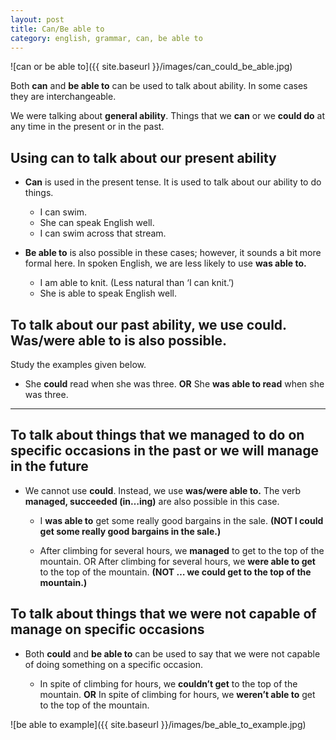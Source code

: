```yaml
---
layout: post
title: Can/Be able to
category: english, grammar, can, be able to
---
```



![can or be able to]({{ site.baseurl }}/images/can_could_be_able.jpg)



Both **can** and **be able to** can be used to talk about ability. In some cases they are interchangeable.


We were talking about **general ability**. Things that we **can** or we **could do** at any time in the present or in the past.

## **Using can to talk about our present ability**

* **Can** is used in the present tense. It is used to talk about our ability to do things.

  *   I can swim.
  *   She can speak English well.
  *   I can swim across that stream.

* **Be able to** is also possible in these cases; however, it sounds a bit more formal here. In spoken English, we are less likely to use **was able to.**

  *   I am able to knit. (Less natural than ‘I can knit.’)
  *   She is able to speak English well.


## To talk about our past ability, we use **could**. **Was/were able to** is also possible.

Study the examples given below.

  *   She **could** read when she was three. **OR** She **was able to read** when she was three.


***


## To talk about things that we managed to do on specific occasions in the past or we will manage in the future

* We cannot use **could**. Instead, we use **was/were able to.** The verb **managed, succeeded (in…ing)** are also possible in this case.

  *   I **was able to** get some really good bargains in the sale. **(NOT I could get some really good bargains in the sale.)**

  *   After climbing for several hours, we **managed** to get to the top of the mountain. OR After climbing for several hours, we **were able to get** to the top of the mountain. **(NOT … we could get to the top of the mountain.)**


## To talk about things that we were not capable of manage on specific occasions

* Both **could** and **be able to** can be used to say that we were not capable of doing something on a specific occasion.

  *   In spite of climbing for hours, we **couldn’t get** to the top of the mountain. **OR** In spite of climbing for hours, we **weren’t able to** get to the top of the mountain.



![be able to example]({{ site.baseurl }}/images/be_able_to_example.jpg)

